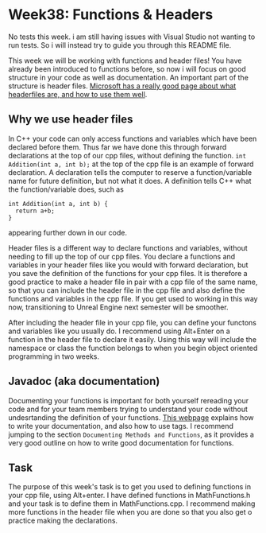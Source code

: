 # Week38: Functions & Headers
No tests this week. i am still having issues with Visual Studio not wanting to run tests. So i will instead try to guide you through this README file.

This week we will be working with functions and header files! You have already been introduced to functions before, so now i will focus on good structure in your code as well as documentation. An important part of the structure is header files. [Microsoft has a really good page about what headerfiles are, and how to use them well](https://learn.microsoft.com/en-us/cpp/cpp/header-files-cpp?view=msvc-170).

## Why we use header files

In C++ your code can only access functions and variables which have been declared before them. Thus far we have done this through forward declarations at the top of our cpp files, without defining the function. `int Addition(int a, int b);` at the top of the cpp file is an example of forward declaration. A declaration tells the computer to reserve a function/variable name for future definition, but not what it does. A definition tells C++ what the function/variable does, such as
```
int Addition(int a, int b) {
  return a+b;
}
```
appearing further down in our code.

Header files is a different way to declare functions and variables, without needing to fill up the top of our cpp files. You declare a functions and variables in your header files like you would with forward declaration, but you save the definition of the functions for your cpp files. It is therefore a good practice to make a header file in pair with a cpp file of the same name, so that you can include the header file in the cpp file and also define the functions and variables in the cpp file. If you get used to working in this way now, transitioning to Unreal Engine next semester will be smoother.

After including the header file in your cpp file, you can define your functons and variables like you usually do. I recommend using Alt+Enter on a function in the header file to declare it easily. Using this way will include the namespace or class the function belongs to when you begin object oriented programming in two weeks.

## Javadoc (aka documentation)
Documenting your functions is important for both yourself rereading your code and for your team members trying to understand your code without undesrtanding the definition of your functions. [This webpage](https://developer.lsst.io/cpp/api-docs.html#cpp-doxygen-related) explains how to write your documentation, and also how to use tags. I recommend jumping to the section `Documenting Methods and Functions`, as it provides a very good outline on how to write good documentation for functions.

## Task
The purpose of this week's task is to get you used to defining functions in your cpp file, using Alt+enter. I have defined functions in MathFunctions.h and your task is to define them in MathFunctions.cpp. I recommend making more functions in the header file when you are done so that you also get o practice making the declarations.
